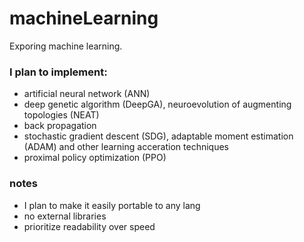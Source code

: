 # machineLearning
Exporing machine learning.

### I plan to implement:
- artificial neural network (ANN)
- deep genetic algorithm (DeepGA), neuroevolution of augmenting topologies (NEAT)
- back propagation
- stochastic gradient descent (SDG), adaptable moment estimation (ADAM) and other learning acceration techniques
- proximal policy optimization (PPO)

### notes
- I plan to make it easily portable to any lang
- no external libraries
- prioritize readability over speed
